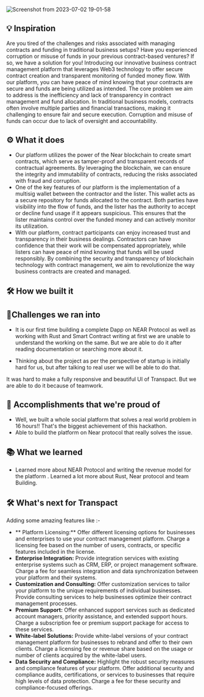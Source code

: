 ![Screenshot from 2023-07-02 19-01-58](https://github.com/HackArchive/Transpact/assets/81790585/0ff44ded-efc4-4457-9a32-55ea6c8f567e)

## 💡 Inspiration
Are you tired of the challenges and risks associated with managing contracts and funding in traditional business setups? Have you experienced corruption or misuse of funds in your previous contract-based ventures? If so, we have a solution for you!
Introducing our innovative business contract management platform that leverages Web3 technology to offer secure contract creation and transparent monitoring of funded money flow. With our platform, you can have peace of mind knowing that your contracts are secure and funds are being utilized as intended.
The core problem we aim to address is the inefficiency and lack of transparency in contract management and fund allocation. In traditional business models, contracts often involve multiple parties and financial transactions, making it challenging to ensure fair and secure execution. Corruption and misuse of funds can occur due to lack of oversight and accountability.

## ⚙ What it does
- Our platform utilizes the power of the Near blockchain to create smart contracts, which serve as tamper-proof and transparent records of contractual agreements. By leveraging the blockchain, we can ensure the integrity and immutability of contracts, reducing the risks associated with fraud and corruption.
- One of the key features of our platform is the implementation of a multisig wallet between the contractor and the lister. This wallet acts as a secure repository for funds allocated to the contract. Both parties have visibility into the flow of funds, and the lister has the authority to accept or decline fund usage if it appears suspicious. This ensures that the lister maintains control over the funded money and can actively monitor its utilization.
- With our platform, contract participants can enjoy increased trust and transparency in their business dealings. Contractors can have confidence that their work will be compensated appropriately, while listers can have peace of mind knowing that funds will be used responsibly. By combining the security and transparency of blockchain technology with contract management, we aim to revolutionize the way business contracts are created and managed.

## 🛠  How we built it


## 💪Challenges we ran into
- It is our first time building a complete Dapp on NEAR Protocol as well as working with Rust and Smart Contract writing at first we are unable to understand the working on the same. But we are able to do it after reading documentation or searching more about it.

- Thinking about the project as per the perspective of startup is initially hard for us, but after talking to real user we will be able to do that.

It was hard to make a fully responsive and beautiful UI of Transpact. But we are able to do it because of teamwork.

## 📌 Accomplishments that we're proud of
- Well, we built a whole social platform that solves a real world problem in 16 hours!! That's the biggest achievement of this hackathon.
- Able to build the platform on Near protocol that really solves the issue.

## 📚 What we learned
- Learned more about NEAR Protocol and writing the revenue model for the platform . Learned a lot more about Rust, Near protocol and team Building.

## 🛠 What's next for Transpact
Adding some amazing features like :- 
- ** Platform Licensing:**     Offer different licensing options for businesses and enterprises to use your contract management platform. Charge a licensing fee based on the number of users, contracts, or specific features included in the license.
 - **Enterprise Integration:** Provide integration services with existing enterprise systems such as CRM, ERP, or project management software. Charge a fee for seamless integration and data synchronization between your platform and their systems.
- **Customization and Consulting:** Offer customization services to tailor your platform to the unique requirements of individual businesses. Provide consulting services to help businesses optimize their contract management processes. 
- **Premium Support:**   Offer enhanced support services such as dedicated account managers, priority assistance, and extended support hours. Charge a subscription fee or premium support package for access to these services.
- **White-label Solutions:**  Provide white-label versions of your contract management platform for businesses to rebrand and offer to their own clients. Charge a licensing fee or revenue share based on the usage or number of clients acquired by the white-label users.
- **Data Security and Compliance:** Highlight the robust security measures and compliance features of your platform. Offer additional security and compliance audits, certifications, or services to businesses that require high levels of data protection. Charge a fee for these security and compliance-focused offerings.
